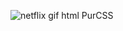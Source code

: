 ![netflix gif](https://user-images.githubusercontent.com/118962463/218370371-5f805de5-703c-437d-ad65-df414f944e12.gif)
html
PurCSS

